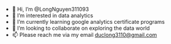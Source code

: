 - 👋 Hi, I’m @LongNguyen311093
- 👀 I’m interested in data analytics
- 🌱 I’m currently learning google analytics certificate programs
- 💞️ I’m looking to collaborate on exploring the data world
- 📫 Please reach me via my email duclong3110@gmail.com

